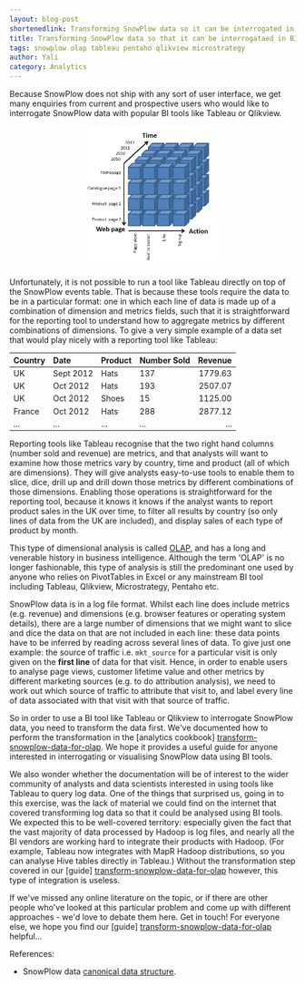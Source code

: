 ```yaml
---
layout: blog-post
shortenedlink: Transforming SnowPlow data so it can be interrogated in BI tools like Tableau
title: Transforming SnowPlow data so that it can be interrogataed in BI / OLAP tools like Tableau, Qlikview and Pentaho
tags: snowplow olap tableau pentaho qlikview microstrategy
author: Yali
category: Analytics
---
```


Because SnowPlow does not ship with any sort of user interface, we get many enquiries from current and prospective users who would like to interrogate SnowPlow data with popular BI tools like Tableau or Qlikview.

<p style="text-align:center;"><img src="/static/img/olap/example-cube-2.png" alt="olap cube" width="250"/></p>

Unfortunately, it is not possible to run a tool like Tableau directly on top of the SnowPlow events table. That is because these tools require the data to be in a particular format: one in which each line of data is made up of a combination of dimension and metrics fields, such that it is straightforward for the reporting tool to understand how to aggregate metrics by different combinations of dimensions. To give a very simple example of a data set that would play nicely with a reporting tool like Tableau:

| Country       | Date       | Product       | Number Sold       | Revenue       |
|:--------------|:-----------|:--------------|-------------------|--------------:|
| UK            | Sept 2012  | Hats          | 137               | 1779.63       |
| UK            | Oct 2012   | Hats          | 193               | 2507.07       |
| UK            | Oct 2012   | Shoes         | 15                | 1125.00       |
| France        | Oct 2012   | Hats          | 288               | 2877.12       |
| ...           | ...        | ...           | ...               | ...           |

Reporting tools like Tableau recognise that the two right hand columns (number sold and revenue) are metrics, and that analysts will want to examine how those metrics vary by country, time and product (all of which are dimensions). They will give analysts easy-to-use tools to enable them to slice, dice, drill up and drill down those metrics by different combinations of those dimensions. Enabling those operations is straightforward for the reporting tool, because it knows it knows if the analyst wants to report product sales in the UK over time, to filter all results by country (so only lines of data from the UK are included), and display sales of each type of product by month.

This type of dimensional analysis is called [OLAP][olap], and has a long and venerable history in business intelligence. Although the term 'OLAP' is no longer fashionable, this type of analysis is still the predominant one used by anyone who relies on PivotTables in Excel or any mainstream BI tool including Tableau, Qlikview, Microstrategy, Pentaho etc.

<!--more-->

SnowPlow data is in a log file format. Whilst each line does include metrics (e.g. revenue) and dimensions (e.g. browser features or operating system details), there are a large number of dimensions that we might want to slice and dice the data on that are not included in each line: these data points have to be inferred by reading across several lines of data. To give just one example: the source of traffic i.e. `mkt_source` for a particular visit is only given on the **first line** of data for that visit. Hence, in order to enable users to analyse page views, customer lifetime value and other metrics by different marketing sources (e.g. to do attribution analysis), we need to work out which source of traffic to attribute that visit to, and label every line of data associated with that visit with that source of traffic.

So in order to use a BI tool like Tableau or Qlikview to interrogate SnowPlow data, you need to transform the data first. We've documented how to perform the transformation in the [analytics cookbook] [transform-snowplow-data-for-olap]. We hope it provides a useful guide for anyone interested in interrogating or visualising SnowPlow data using BI tools. 

We also wonder whether the documentation will be of interest to the wider community of analysts and data scientists interested in using tools like Tableau to query log data. One of the things that surprised us, going in to this exercise, was the lack of material we could find on the internet that covered transforming log data so that it could be analysed using BI tools. We expected this to be well-covered territory: especially given the fact that the vast majority of data processed by Hadoop is log files, and nearly all the BI vendors are working hard to integrate their products with Hadoop. (For example, Tableau now integrates with MapR Hadoop distributions, so you can analyse Hive tables directly in Tableau.) Without the transformation step covered in our [guide] [transform-snowplow-data-for-olap] however, this type of integration is useless.

If we've missed any online literature on the topic, or if there are other people who've looked at this particular problem and come up with different approaches - we'd love to debate them here. Get in touch! For everyone else, we hope you find our [guide] [transform-snowplow-data-for-olap] helpful...


References:

* SnowPlow data [canonical data structure][canonical-data-structure].






[olap]: http://en.wikipedia.org/wiki/Online_analytical_processing
[transform-snowplow-data-for-olap]: /analytics/tools-and-techniques/converting-snowplow-data-into-a-format-suitable-for-olap.html
[canonical-data-structure]: https://github.com/snowplow/snowplow/wiki/canonical-event-model
